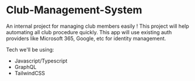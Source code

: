 # Club-Management-System

An internal project for managing club members easily ! This project will help automating all club procedure quickly. This app will use existing auth providers like Microsoft 365, Google, etc for identity management.

Tech we'll be using:

- Javascript/Typescript
- GraphQL
- TailwindCSS
